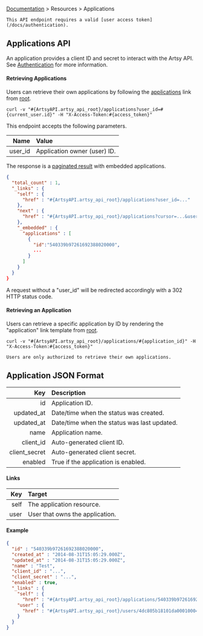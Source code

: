 [Documentation](/docs) &gt; Resources &gt; Applications

``` alert[info]
This API endpoint requires a valid [user access token](/docs/authentication).
```

## Applications API

An application provides a client ID and secret to interact with the Artsy API. See [Authentication](/docs/authentication) for more information.

#### Retrieving Applications

Users can retrieve their own applications by following the [applications](#{ArtsyAPI.artsy_api_root}/applications) link from [root](#{ArtsyAPI.artsy_api_root}).

```
curl -v "#{ArtsyAPI.artsy_api_root}/applications?user_id=#{current_user.id}" -H "X-Access-Token:#{access_token}"
```

This endpoint accepts the following parameters.

Name       | Value                          |
----------:|:-------------------------------|
user_id    | Application owner (user) ID.   |

The response is a [paginated result](/docs/pagination) with embedded applications.

``` json
{
  "total_count" : 1,
  "_links" : {
    "self" : {
      "href" : "#{ArtsyAPI.artsy_api_root}/applications?user_id=..."
    },
    "next" : {
      "href" : "#{ArtsyAPI.artsy_api_root}/applications?cursor=...&user_id=..."}
    },
    "_embedded" : {
      "applications" : [
        {
          "id":"540339b97261692388020000",
          ...
        }
      ]
    }
  }
}
```

A request without a "user_id" will be redirected accordingly with a 302 HTTP status code.

#### Retrieving an Application

Users can retrieve a specific application by ID by rendering the "application" link template from [root](#{ArtsyAPI.artsy_api_root}).

```
curl -v "#{ArtsyAPI.artsy_api_root}/applications/#{application_id}" -H "X-Access-Token:#{access_token}"
```

``` alert[danger]
Users are only authorized to retrieve their own applications.
```

## Application JSON Format

Key           | Description                                 |
-------------:|:--------------------------------------------|
id            | Application ID.                             |
updated_at    | Date/time when the status was created.      |
updated_at    | Date/time when the status was last updated. |
name          | Application name.                           |
client_id     | Auto-generated client ID.                   |
client_secret | Auto-generated client secret.               |
enabled       | True if the application is enabled.         |

#### Links

Key        | Target                          |
----------:|:--------------------------------|
self       | The application resource.       |
user       | User that owns the application. |


#### Example

``` json
{
  "id" : "540339b97261692388020000",
  "created_at" : "2014-08-31T15:05:29.000Z",
  "updated_at" : "2014-08-31T15:05:29.000Z",
  "name" : "Test",
  "client_id" : "...",
  "client_secret" : "...",
  "enabled" : true,
  "_links" : {
    "self" : {
      "href" : "#{ArtsyAPI.artsy_api_root}/applications/540339b97261692388020000"},
    "user" : {
      "href" : "#{ArtsyAPI.artsy_api_root}/users/4dc805b18101da0001000489"
    }
  }
}
```
